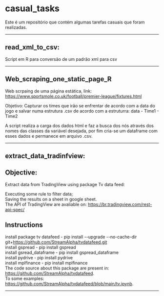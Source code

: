 # casual_tasks
Este é um repositório que contém algumas tarefas casuais  que foram realizadas. 

---

## read_xml_to_csv: 
Script em R para conversão de um padrão xml para csv

---

## Web_scraping_one_static_page_R 
Web scrpaing de uma página estática, link: https://www.sportsmole.co.uk/football/premier-league/fixtures.html

Objetivo: Capturar os times que irão se enfrentar de acordo com a data do jogo e salvar numa estrutura .csv de acordo com a estruturra: 
data - Time1 - Time2

A script realiza a carga dos dados html e faz a busca dos nós através dos nomes das classes da variável desejada, por fim cria-se um dataframe com esses dados e permanece em arquivo .csv.

---

## extract_data_tradinfview: 

## Objective:
Extract data from TradingView using package Tv data feed:

Executing some rule to filter data;  
Saving the results on a sheet in google sheet.  
The API of TradingView are avaliable on: https://br.tradingview.com/rest-api-spec/  

## Instructions  
install package tv datafeed - pip install --upgrade --no-cache-dir git+https://github.com/StreamAlpha/tvdatafeed.git  
install gspread - pip install gspread  
install gsread_dataframe - pip install gspread_dataframe  
install pydrive - pip install pydrive  
install mplfinance - pip install mplfinance  
The code source about this package are present in: https://github.com/StreamAlpha/tvdatafeed.  
To some examples: https://github.com/StreamAlpha/tvdatafeed/blob/main/tv.ipynb.  

---
